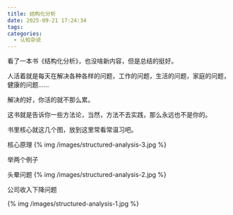 ```yaml
---
title: 结构化分析
date: 2025-09-21 17:24:34
tags:
categories:
  - 认知杂说
---
```


看了一本书《结构化分析》，也没啥新内容，但是总结的挺好。

<!--more-->

人活着就是每天在解决各种各样的问题，工作的问题，生活的问题，家庭的问题，健康的问题……

解决的好，你活的就不那么累。

这书就是告诉你一些方法论，当然，方法不去实践，那么永远也不是你的。

书里核心就这几个图，放到这里常看常温习吧。

核心原理
{% img /images/structured-analysis-3.jpg %}

举两个例子

头晕问题
{% img /images/structured-analysis-2.jpg %}


公司收入下降问题

{% img /images/structured-analysis-1.jpg %}
